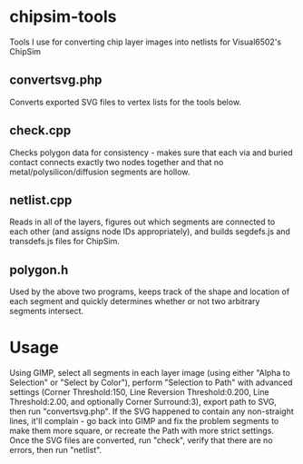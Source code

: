 chipsim-tools
=============

Tools I use for converting chip layer images into netlists for Visual6502's ChipSim

convertsvg.php
--------------
Converts exported SVG files to vertex lists for the tools below.

check.cpp
---------
Checks polygon data for consistency - makes sure that each via and buried contact connects exactly two nodes together and that no metal/polysilicon/diffusion segments are hollow.

netlist.cpp
-----------
Reads in all of the layers, figures out which segments are connected to each other (and assigns node IDs appropriately), and builds segdefs.js and transdefs.js files for ChipSim.

polygon.h
---------
Used by the above two programs, keeps track of the shape and location of each segment and quickly determines whether or not two arbitrary segments intersect.

Usage
=====
Using GIMP, select all segments in each layer image (using either "Alpha to Selection" or "Select by Color"), perform "Selection to Path" with advanced settings (Corner Threshold:150, Line Reversion Threshold:0.200, Line Threshold:2.00, and optionally Corner Surround:3), export path to SVG, then run "convertsvg.php". If the SVG happened to contain any non-straight lines, it'll complain - go back into GIMP and fix the problem segments to make them more square, or recreate the Path with more strict settings. Once the SVG files are converted, run "check", verify that there are no errors, then run "netlist".
